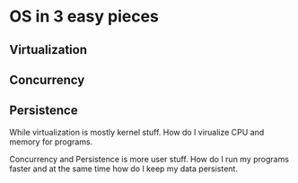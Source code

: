 # OS in 3 easy pieces

## Virtualization

## Concurrency

## Persistence

While virtualization is mostly kernel stuff. How do I virualize CPU and memory for programs.

Concurrency and Persistence is more user stuff. How do I run my programs faster and at the same time
how do I keep my data persistent.
